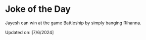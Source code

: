 # Joke of the Day

<!-- #joke -->
Jayesh can win at the game Battleship by simply banging Rihanna.

Updated on: [7/6/2024]
<!-- #jokeEnd -->